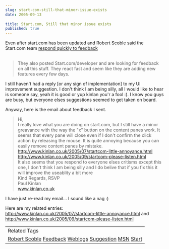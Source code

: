 ```yaml
---
slug: start-com-still-that-minor-issue-exists
date: 2005-09-13
 
title: Start.com, Still that minor issue exists
published: true
---
```

Even after start.com has been updated and Robert Scoble said the Start.com team <a href="http://radio.weblogs.com/0001011/2005/09/13.html#a11136">respond quickly to feedback<br /></a><br /><blockquote class="posterous_short_quote">
They also posted Start.com/developer and are looking for feedback on all this stuff. They react fast and seem like they are adding new features every few days.
</blockquote><p />I still haven't had a reply [or any sign of implementation] to my UI improvement suggestion.  I don't think I am being silly, all I would like to hear is someone say, yeah it is good or yup kinlan you'r a fool :).  I know you guys are busy, but everyone elses suggestions seemed to get taken on board.<p />Anyway, here is the email about feedback I sent.<br /><blockquote class="posterous_medium_quote">
Hi, <br />I really love what you are doing on start.com, but I still have a minor greavance with the way the "x" button on the content panes work. It seems that every pane will close even if I don't confirm the click action by releasing the mouse. It is quite annoying because you can easily remove content panes by mistake. <br /><a href="http://www.kinlan.co.uk/2005/07/startcom-little-annoyance.html">http://www.kinlan.co.uk/2005/07/startcom-little-annoyance.html</a> <br /><a href="http://www.kinlan.co.uk/2005/09/startcom-please-listen.html">http://www.kinlan.co.uk/2005/09/startcom-please-listen.html</a> <br />It also seems that you respond to everyone elses critisms except this one, I don't think I am being silly and I do belive that if you fix this it will improve the useablity a bit more <br />Kind Regards, RSVP <br />Paul Kinlan <br /><a href="http://www.kinlan.co.uk">www.kinlan.co.uk</a>
</blockquote><p />I have just re-read my email... I sound like a nag :)<p />Here are my related entries:<br /><a href="http://www.kinlan.co.uk/2005/07/startcom-little-annoyance.html">http://www.kinlan.co.uk/2005/07/startcom-little-annoyance.html</a> and <a href="http://www.kinlan.co.uk/2005/09/startcom-please-listen.html">http://www.kinlan.co.uk/2005/09/startcom-please-listen.html</a><p /><table class="TechnoratiHead TagHeader">
<tr><td>Related Tags</td></tr>
<tr class="Technorati"><td>
<a href="https://paul.kinlan.me/tags/Robert%20Scoble" class="Tag" rel="tag">Robert Scoble</a> <a href="https://paul.kinlan.me/tags/Feedback" class="Tag" rel="tag">Feedback</a> <a href="https://paul.kinlan.me/tags/Weblogs" class="Tag" rel="tag">Weblogs</a> <a href="https://paul.kinlan.me/tags/Suggestion" class="Tag" rel="tag">Suggestion</a> <a href="https://paul.kinlan.me/tags/MSN" class="Tag" rel="tag">MSN</a> <a href="https://paul.kinlan.me/tags/Start" class="Tag" rel="tag">Start</a></td></tr>
</table><div class="blogger-post-footer"><img class="posterous_download_image" src="https://blogger.googleusercontent.com/tracker/8109338-112665021015286141?l=www.kinlan.co.uk%2Findex.html" height="1" alt="" width="1" /></div>

